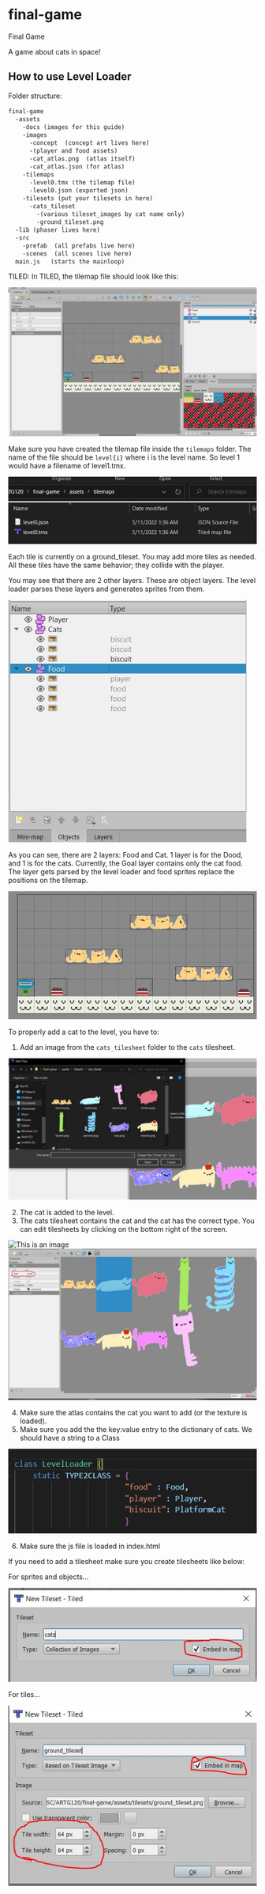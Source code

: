 # final-game

Final Game

A game about cats in space!


## How to use Level Loader

Folder structure:
```
final-game
  -assets
    -docs (images for this guide)
    -images
      -concept  (concept art lives here)
      -(player and food assets)
      -cat_atlas.png  (atlas itself)
      -cat_atlas.json (for atlas) 
    -tilemaps
      -level0.tmx (the tilemap file)
      -level0.json (exported json)
    -tilesets (put your tilesets in here)
      -cats_tileset
        -(various tileset_images by cat name only)
        -ground_tileset.png
  -lib (phaser lives here)
  -src
    -prefab  (all prefabs live here)
    -scenes  (all scenes live here)
  main.js   (starts the mainloop)
```

TILED:
In TILED, the tilemap file should look like this:

![This is an image](/assets/docs/folder_structure.JPG)

Make sure you have created the tilemap file inside the ```tilemaps``` folder. The name of the file should be ```level{i}``` where i is the level name. So level 1 would have a filename of level1.tmx. 

![This is an image](/assets/docs/tm_loc.JPG)


Each tile is currently on a ground_tileset. You may add more tiles as needed. 
All these tiles have the same behavior; they collide with the player. 

You may see that there are 2 other layers. These are object layers. The level loader parses these layers 
and generates sprites from them.

![This is an image](/assets/docs/objects.JPG)


As you can see, there are 2 layers: Food and Cat. 1 layer is for the Dood, and 1 is for the cats.
Currently, the Goal layer contains only the cat food. The layer gets parsed by the level loader 
and food sprites replace the positions on the tilemap. 


![This is an image](/assets/docs/whats.JPG)

To properly add a cat to the level, you have to:

1. Add an image from the ```cats_tilesheet``` folder to the ```cats``` tilesheet. 

![This is an image](/assets/docs/cats_loc.JPG)


2. The cat is added to the level.
3. The cats tilesheet contains the cat and the cat has the correct type. You can edit tilesheets by clicking on the bottom right of the screen.

![This is an image](/assets/docs/edit_tilesets.JPG)
![This is an image](/assets/docs/change_type.JPG)

4. Make sure the atlas contains the cat you want to add (or the texture is loaded). 
5. Make sure you add the the key:value entry to the dictionary of cats. We should have a string to a Class

![This is an image](/assets/docs/type2class.JPG)

6. Make sure the js file is loaded in index.html

If you need to add a tilesheet make sure you create tilesheets like below:

For sprites and objects...

![This is an image](/assets/docs/collection.JPG)

For tiles...

![This is an image](/assets/docs/tileset_image.JPG)



